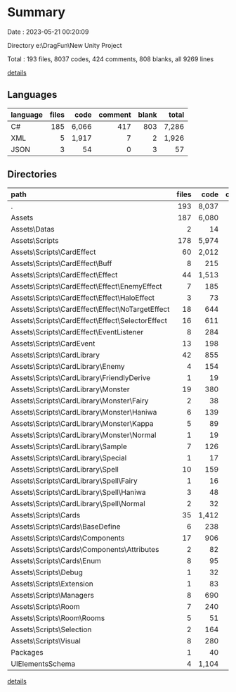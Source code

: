 # Summary

Date : 2023-05-21 00:20:09

Directory e:\DragFun\New Unity Project

Total : 193 files,  8037 codes, 424 comments, 808 blanks, all 9269 lines

[details](details.md)

## Languages
| language | files | code | comment | blank | total |
| :--- | ---: | ---: | ---: | ---: | ---: |
| C# | 185 | 6,066 | 417 | 803 | 7,286 |
| XML | 5 | 1,917 | 7 | 2 | 1,926 |
| JSON | 3 | 54 | 0 | 3 | 57 |

## Directories
| path | files | code | comment | blank | total |
| :--- | ---: | ---: | ---: | ---: | ---: |
| . | 193 | 8,037 | 424 | 808 | 9,269 |
| Assets | 187 | 6,080 | 417 | 805 | 7,302 |
| Assets\Datas | 2 | 14 | 0 | 2 | 16 |
| Assets\Scripts | 178 | 5,974 | 413 | 786 | 7,173 |
| Assets\Scripts\CardEffect | 60 | 2,012 | 117 | 271 | 2,400 |
| Assets\Scripts\CardEffect\Buff | 8 | 215 | 4 | 70 | 289 |
| Assets\Scripts\CardEffect\Effect | 44 | 1,513 | 111 | 167 | 1,791 |
| Assets\Scripts\CardEffect\Effect\EnemyEffect | 7 | 185 | 1 | 13 | 199 |
| Assets\Scripts\CardEffect\Effect\HaloEffect | 3 | 73 | 23 | 22 | 118 |
| Assets\Scripts\CardEffect\Effect\NoTargetEffect | 18 | 644 | 39 | 65 | 748 |
| Assets\Scripts\CardEffect\Effect\SelectorEffect | 16 | 611 | 48 | 67 | 726 |
| Assets\Scripts\CardEffect\EventListener | 8 | 284 | 2 | 34 | 320 |
| Assets\Scripts\CardEvent | 13 | 198 | 18 | 25 | 241 |
| Assets\Scripts\CardLibrary | 42 | 855 | 11 | 114 | 980 |
| Assets\Scripts\CardLibrary\Enemy | 4 | 154 | 3 | 11 | 168 |
| Assets\Scripts\CardLibrary\FriendlyDerive | 1 | 19 | 1 | 3 | 23 |
| Assets\Scripts\CardLibrary\Monster | 19 | 380 | 6 | 59 | 445 |
| Assets\Scripts\CardLibrary\Monster\Fairy | 2 | 38 | 0 | 4 | 42 |
| Assets\Scripts\CardLibrary\Monster\Haniwa | 6 | 139 | 0 | 35 | 174 |
| Assets\Scripts\CardLibrary\Monster\Kappa | 5 | 89 | 2 | 12 | 103 |
| Assets\Scripts\CardLibrary\Monster\Normal | 1 | 19 | 0 | 1 | 20 |
| Assets\Scripts\CardLibrary\Sample | 7 | 126 | 0 | 15 | 141 |
| Assets\Scripts\CardLibrary\Special | 1 | 17 | 0 | 3 | 20 |
| Assets\Scripts\CardLibrary\Spell | 10 | 159 | 1 | 23 | 183 |
| Assets\Scripts\CardLibrary\Spell\Fairy | 1 | 16 | 0 | 3 | 19 |
| Assets\Scripts\CardLibrary\Spell\Haniwa | 3 | 48 | 0 | 9 | 57 |
| Assets\Scripts\CardLibrary\Spell\Normal | 2 | 32 | 0 | 4 | 36 |
| Assets\Scripts\Cards | 35 | 1,412 | 211 | 181 | 1,804 |
| Assets\Scripts\Cards\BaseDefine | 6 | 238 | 14 | 32 | 284 |
| Assets\Scripts\Cards\Components | 17 | 906 | 45 | 110 | 1,061 |
| Assets\Scripts\Cards\Components\Attributes | 2 | 82 | 0 | 7 | 89 |
| Assets\Scripts\Cards\Enum | 8 | 95 | 94 | 21 | 210 |
| Assets\Scripts\Debug | 1 | 32 | 0 | 6 | 38 |
| Assets\Scripts\Extension | 1 | 83 | 5 | 3 | 91 |
| Assets\Scripts\Managers | 8 | 690 | 36 | 89 | 815 |
| Assets\Scripts\Room | 7 | 240 | 10 | 54 | 304 |
| Assets\Scripts\Room\Rooms | 5 | 51 | 2 | 15 | 68 |
| Assets\Scripts\Selection | 2 | 164 | 3 | 14 | 181 |
| Assets\Scripts\Visual | 8 | 280 | 2 | 28 | 310 |
| Packages | 1 | 40 | 0 | 1 | 41 |
| UIElementsSchema | 4 | 1,104 | 0 | 0 | 1,104 |

[details](details.md)